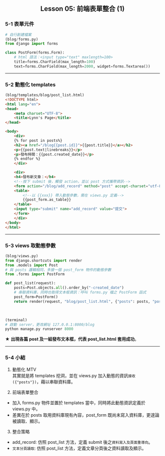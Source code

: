 <h2 align="center">Lesson 05: 前端表單整合 (1)</h2>

### 5-1 表單元件
```python
# 自行創建檔案
(blog/forms.py)
from django import forms

class PostForm(forms.Form):
    # html 語法：<input type="text" maxlength=100>
    title=forms.CharField(max_length=100)
    text=forms.CharField(max_length=2000, widget=forms.Textarea())
```

---
### 5-2 動態化 templates
```html
(blog/templates/blog/post_list.html)
<!DOCTYPE html>
<html lang="en">
<head>
    <meta charset="UTF-8">
    <title>Lynn's Page</title>
</head>

<body>
    <div>
    {% for post in posts%}
    <h2><a href="/blog{{post.id}}">{{post.title}}</a></h2>
    <p>{{post.text|linebreaks}}</p>
    <p>發布時間：{{post.created_date}}</p>
    {% endfor %}
    </div>

    <div>
    <h4>發布新文章：</h4>
    <!--按下 submit 後，觸發 action，並以 post 方式攜帶資訊-->
    <form action="/blog/add_record" method="post" accept-charset="utf-8">
    <table>
        <!--以 {{xxx}} 帶入動態參數，需在 views.py 定義-->
        {{post_form.as_table}}
    </table>
    <input type="submit" name="add_record" value="提交">
    </form>
    </div>
</body>
</html>
```

---
### 5-3 views 取動態參數
```python
(blog/views.py)
from django.shortcuts import render
from .models import Post
# 與 posts 邏輯相同，多接一個 post_form 物件的動態參數
from .forms import PostForm

def post_list(request):
    posts=Post.objects.all().order_by("-created_date")
    # 串聯資料庫，同時也取得文本框資訊：呼叫 forms.py 檔之 PostForm 函式
    post_form=PostForm()
    return render(request, "blog/post_list.html", {"posts": posts, "post_form": post_form})
```
<br/>

```python
(terminal)
# 啟動 server，更改網址 127.0.0.1:8000/blog
python manage.py runserver 8000
```
★ <b>出現各篇 post 及一組發布文本框，代表 post_list.html 套用成功</b>。

---
### 5-4 小結
1. 動態化 MTV<br>
其實就是將 templates 挖洞，並在 views.py 加入動態的資訊`接收 ({"posts"})`，藉以串聯資料庫。

2. 前端表單整合
- 加入 forms.py 物件並置於 templates 當中，同時將此動態資訊定義於 views.py 中。
- 差異在於 posts 取用資料庫現有內容，post_form 既尚未寫入資料庫，更遑論被讀取、顯示。

3. 整合策略
- add_record: 仿照 post_list 方法，定義 submit 後之`資料寫入及頁面重導向`。
- `文本分頁讀取`: 仿照 post_list 方法，定義文章分頁後之資料讀取及顯示。
